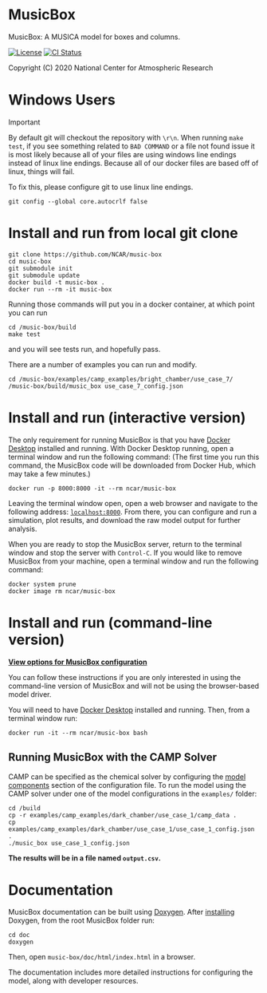 
MusicBox
========

MusicBox: A MUSICA model for boxes and columns.

[![License](https://img.shields.io/github/license/NCAR/music-box.svg)](https://github.com/NCAR/music-box/blob/main/LICENSE)
[![CI Status](https://github.com/NCAR/music-box/actions/workflows/test.yml/badge.svg)](https://github.com/NCAR/music-box/actions/workflows/test.yml)

Copyright (C) 2020 National Center for Atmospheric Research

# Windows Users

> [!IMPORTANT]  
> By default git will checkout the repository with `\r\n`. When running 
> `make test`, if you see something related to `BAD COMMAND` or a file not found issue
> it is most likely because all of your files are using windows line endings instead of linux line endings.
> Because all of our docker files are based off of linux, things will fail.

To fix this, please configure git to use linux line endings.

```
git config --global core.autocrlf false
```

# Install and run from local git clone

```
git clone https://github.com/NCAR/music-box
cd music-box
git submodule init
git submodule update
docker build -t music-box .
docker run --rm -it music-box
```

Running those commands will put you in a docker container, at which point you can run

```
cd /music-box/build
make test
```

and you will see tests run, and hopefully pass.

There are a number of examples you can run and modify.

```
cd /music-box/examples/camp_examples/bright_chamber/use_case_7/
/music-box/build/music_box use_case_7_config.json 
```

# Install and run (interactive version)

The only requirement for running MusicBox is that you have [Docker Desktop](https://www.docker.com/get-started) installed and running. With Docker Desktop running, open a terminal window and run the following command: (The first time you run this command, the MusicBox code will be downloaded from Docker Hub, which may take a few minutes.)

```
docker run -p 8000:8000 -it --rm ncar/music-box
```

Leaving the terminal window open, open a web browser and navigate to the following address: [`localhost:8000`](http://localhost:8000). From there, you can configure and run a simulation, plot results, and download the raw model output for further analysis.

When you are ready to stop the MusicBox server, return to the terminal window and stop the server with `Control-C`. If you would like to remove MusicBox from your machine, open a terminal window and run the following command:

```
docker system prune
docker image rm ncar/music-box
```

# Install and run (command-line version)
**[View options for MusicBox configuration](config_options.md)**

You can follow these instructions if you are only interested in using the command-line version of MusicBox and will not be using the browser-based model driver.

You will need to have [Docker Desktop](https://www.docker.com/get-started) installed and running. Then, from a terminal window run:

```
docker run -it --rm ncar/music-box bash
```

## Running MusicBox with the CAMP Solver

CAMP can be specified as the chemical solver by configuring the [model components](config_options.md#model-components) section of the configuration file. To run the model using the CAMP solver under one of the model configurations in the `examples/` folder:
```
cd /build
cp -r examples/camp_examples/dark_chamber/use_case_1/camp_data .
cp examples/camp_examples/dark_chamber/use_case_1/use_case_1_config.json .
./music_box use_case_1_config.json
```



**The results will be in a file named `output.csv`.**



# Documentation

MusicBox documentation can be built using [Doxygen](https://www.doxygen.nl). After [installing](https://www.doxygen.nl/download.html) Doxygen, from the root MusicBox folder run:

```
cd doc
doxygen
```
Then, open `music-box/doc/html/index.html` in a browser.

The documentation includes more detailed instructions for configuring the model, along with developer resources.

